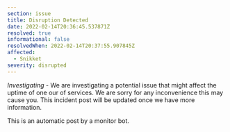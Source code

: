 ```yaml
---
section: issue
title: Disruption Detected
date: 2022-02-14T20:36:45.537871Z
resolved: true
informational: false
resolvedWhen: 2022-02-14T20:37:55.907845Z
affected:
  - Snikket
severity: disrupted
---
```

*Investigating* - We are investigating a potential issue that might affect the uptime of one our of services. We are sorry for any inconvenience this may cause you. This incident post will be updated once we have more information.

This is an automatic post by a monitor bot.
        